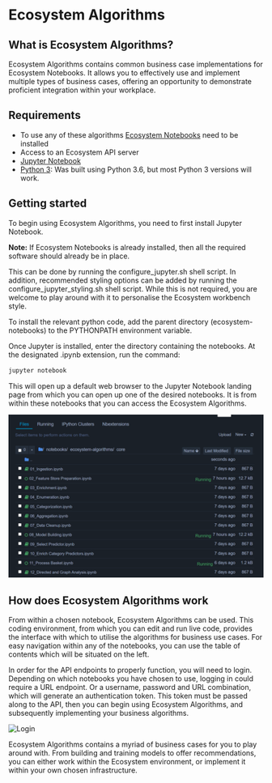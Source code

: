 # Ecosystem Algorithms

## What is Ecosystem Algorithms?

Ecosystem Algorithms contains common business case implementations for Ecosystem Notebooks. It allows you to effectively use and implement multiple types of business cases, offering an opportunity to demonstrate proficient integration within your workplace.

## Requirements

* To use any of these algorithms [Ecosystem Notebooks](https://github.com/ecosystemai/ecosystem-notebooks) need to be installed
* Access to an Ecosystem API server
* [Jupyter Notebook](https://jupyter.org/)
* [Python 3](https://www.python.org/downloads/): Was built using Python 3.6, but most Python 3 versions will work.

## Getting started

To begin using Ecosystem Algorithms,  you need to first install Jupyter Notebook.

**Note:** If Ecosystem Notebooks is already installed, then all the required software should already be in place.

This can be done by running the configure_jupyter.sh shell script. 
In addition, recommended styling options can be added by running the configure_jupyter_styling.sh shell script. While this is not required, you are welcome to play around with it to personalise the Ecosystem workbench style.

To install the relevant python code, add the parent directory (ecosystem-notebooks) to the PYTHONPATH environment variable.

Once Jupyter is installed, enter the directory containing the notebooks. At the designated .ipynb extension, run the command:
```bash
jupyter notebook
```

This will open up a default web browser to the Jupyter Notebook landing page from which you can open up one of the desired notebooks. It is from within these notebooks that you can access the Ecosystem Algorithms.

![Jupyter Landing Page](https://github.com/ecosystemai/ecosystem-algorithms/blob/master/docs/images/jupyter_landing_page.png "Jupyter Landing Page")

## How does Ecosystem Algorithms work

From within a chosen notebook, Ecosystem Algorithms can be used. This coding environment, from which you can edit and run live code, provides the interface with which to utilise the algorithms for business use cases. For easy navigation within any of the notebooks, you can use the table of contents which will be situated on the left.

In order for the API endpoints to properly function, you will need to login. Depending on which notebooks you have chosen to use, logging in could require a URL endpoint. Or a username, password and URL combination, which will generate an authentication token. This token must be passed along to the API, then you can begin using Ecosystem Algorithms, and subsequently implementing your business algorithms.

![Login](https://github.com/ecosystemai/ecosystem-algorithms/blob/master/docs/images/login.png "Login")

Ecosystem Algorithms contains a myriad of business cases for you to play around with. From building and training models to offer recommendations, you can either work within the Ecosystem environment, or implement it within your own chosen infrastructure.
